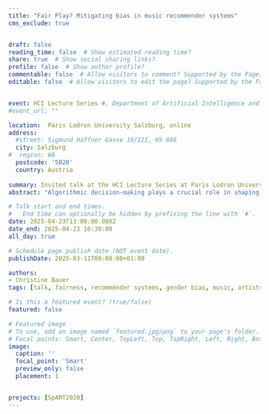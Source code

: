 ```yaml
---
title: "Fair Play? Mitigating bias in music recommender systems"
cms_exclude: true


draft: false
reading_time: false  # Show estimated reading time?
share: true  # Show social sharing links?
profile: false  # Show author profile?
commentable: false  # Allow visitors to comment? Supported by the Page, Post, and Docs content types.
editable: false  # Allow visitors to edit the page? Supported by the Page, Post, and Docs content types.


event: HCI Lecture Series #, Department of Artificial Intelligence and Human Interfaces, Paris Lodron University Salzburg
#event_url: ""

location:  Paris Lodron University Salzburg, online
address:
  #street: Sigmund Haffner Gasse 18/III, HS 888
  city: Salzburg
#  region: WA
  postcode: '5020'
  country: Austria
  
summary: Invited talk at the HCI Lecture Series at Paris Lodron University Salzburg.
abstract: "Algorithmic decision-making plays a crucial role in shaping digital experiences, yet biases in these systems can amplify existing inequalities. In the music domain, recommender systems influence what artists gain exposure. This talk focuses on the music domain and examines fairness from the perspective of artists, with a particular focus on gender bias. In this talk, I will present research findings on how bias manifests in music recommender algorithms, with a particular focus on gender bias from the perspective of artists. I will discuss mitigation strategies aimed at fostering fairer exposure and highlights the challenges and opportunities of designing more equitable recommender systems."

# Talk start and end times.
#   End time can optionally be hidden by prefixing the line with `#`.
date: 2025-04-23T13:00:00.000Z
date_end: 2025-04-23 16:30:00
all_day: true

# Schedule page publish date (NOT event date).
publishDate: 2025-03-11T00:00:00+01:00

authors:
- Christine Bauer
tags: [talk, fairness, recommender systems, gender bias, music, artists]

# Is this a featured event? (true/false)
featured: false

# Featured image
# To use, add an image named `featured.jpg/png` to your page's folder.
# Focal points: Smart, Center, TopLeft, Top, TopRight, Left, Right, BottomLeft, Bottom, BottomRight.
image:
  caption: ''
  focal_point: 'Smart'
  preview_only: false
  placement: 1


projects: [SpART2020]
---
```

